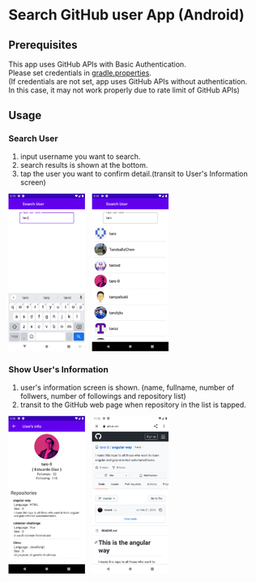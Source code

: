 # Search GitHub user App (Android)
## Prerequisites
This app uses GitHub APIs with Basic Authentication.  
Please set credentials in [gradle.properties](/app/gradle.properties).  
(If credentials are not set, app uses GitHub APIs without authentication.  
 In this case, it may not work properly due to rate limit of GitHub APIs)

## Usage
### Search User
1. input username you want to search.
1. search results is shown at the bottom.
1. tap the user you want to confirm detail.(transit to User's Information screen)

<img src="img/app-searchscreen-input-keyword.png" width="30%">　<img src="img/app-searchscreen-search-result.png" width="30%"> 

### Show User's Information
1. user's information screen is shown.
(name, fullname, number of follwers, number of followings and repository list)
1. transit to the GitHub web page when repository in the list is tapped.

<img src="img/app-userinfoscreen.png" width="30%">　<img src="img/app-repositoryinfo.png" width="30%">
